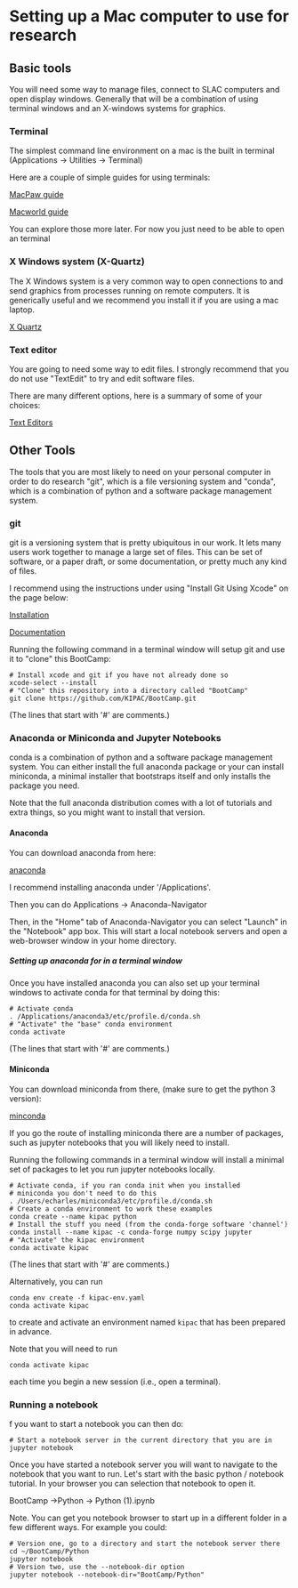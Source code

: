 # Setting up a Mac computer to use for research

## Basic tools

You will need some way to manage files, connect to SLAC computers and
open display windows.  Generally that will be a combination of using
terminal windows and an X-windows systems for graphics.

### Terminal

The simplest command line environment on a mac is the built in terminal (Applications -> Utilities -> Terminal)

Here are a couple of simple guides for using terminals:

[MacPaw guide](https://macpaw.com/how-to/use-terminal-on-mac)

[Macworld guide](https://www.macworld.co.uk/how-to/mac-software/how-use-terminal-on-mac-3608274)

You can explore those more later.  For now you just need to be able to
open an terminal 


### X Windows system (X-Quartz)

The X Windows system is a very common way to open connections to and send graphics from processes running on remote computers.   It is generically useful and
we recommend you install it if you are using a mac laptop.

[X Quartz](https://www.xquartz.org)


### Text editor

You are going to need some way to edit files.   I strongly recommend
that you do not use "TextEdit" to try and edit software files.

There are many different options, here is a summary of some of your
choices:

[Text Editors](text_editors.md)


## Other Tools

The tools that you are most likely to need on your personal computer
in order to do research "git", which is a file versioning system and
"conda", which is a combination of python and a software package management system.

### git

git is a versioning system that is pretty ubiquitous in our
work.  It lets many users work together to manage a large set of
files.  This can be set of software, or a paper draft, or some
documentation, or pretty much any kind of files. 

I recommend using the instructions under using "Install Git Using
Xcode" on the page below:

[Installation](https://phoenixnap.com/kb/install-git-on-mac)

[Documentation](https://xkcd.com/1597)

Running the following command in a terminal window will setup git and
use it to "clone" this BootCamp:

    # Install xcode and git if you have not already done so
    xcode-select --install
    # "Clone" this repository into a directory called "BootCamp" 
	git clone https://github.com/KIPAC/BootCamp.git

(The lines that start with '#' are comments.)
   

### Anaconda or Miniconda and Jupyter Notebooks

conda is a combination of python and a software package management
system.   You can either install the full anaconda package or your can
install miniconda, a minimal installer that bootstraps itself and only installs the package you need.

Note that the full anaconda distribution comes with a lot of tutorials
and extra things, so you might want to install that version.


#### Anaconda

You can download anaconda from here:

[anaconda](https://docs.anaconda.com/anaconda/install/mac-os/)

I recommend installing anaconda under '/Applications'.

Then you can do Applications -> Anaconda-Navigator

Then, in the "Home" tab of  Anaconda-Navigator you can select "Launch" 
in the "Notebook" app box.  This will start a local notebook servers
and open a web-browser window in your home directory.

##### Setting up anaconda for in a terminal window 

Once you have installed anaconda you can also set up your terminal
windows to activate conda for that terminal by doing this:

    # Activate conda
    . /Applications/anaconda3/etc/profile.d/conda.sh
    # "Activate" the "base" conda environment
	conda activate

(The lines that start with '#' are comments.)


#### Miniconda

You can download miniconda from there, (make sure to get the python 3 version):

[minconda](https://docs.conda.io/en/latest/miniconda.html)

If you go the route of installing miniconda there are a number of packages, such as jupyter notebooks that you will likely need to install.

Running the following commands in a terminal window will install a minimal set of packages to
let you run jupyter notebooks locally. 

    # Activate conda, if you ran conda init when you installed
    # miniconda you don't need to do this
    . /Users/echarles/miniconda3/etc/profile.d/conda.sh 
    # Create a conda environment to work these examples
    conda create --name kipac python
    # Install the stuff you need (from the conda-forge software 'channel')
    conda install --name kipac -c conda-forge numpy scipy jupyter
    # "Activate" the kipac environment
	conda activate kipac

(The lines that start with '#' are comments.)

Alternatively, you can run

    conda env create -f kipac-env.yaml
	conda activate kipac

to create and activate an environment named `kipac` that has been prepared in advance.

Note that you will need to run

    conda activate kipac

each time you begin a new session (i.e., open a terminal).

### Running a notebook

f you want to start a notebook you can then do:

    # Start a notebook server in the current directory that you are in 
    jupyter notebook 

Once you have started a notebook server you will want to navigate to
the notebook that you want to run.  Let's start with the basic python
/ notebook tutorial.   In your browser you can selection that notebook
to open it.

BootCamp ->Python -> Python (1).ipynb

Note.   You can get you notebook browser to start up in
a different folder in a few different ways.   For example you could:

    # Version one, go to a directory and start the notebook server there
    cd ~/BootCamp/Python
	jupyter notebook
    # Version two, use the --notebook-dir option
    jupyter notebook --notebook-dir="BootCamp/Python"

<!--  LocalWords:  Miniconda Jupyter minconda kipac conda-forge numpy
 -->
<!--  LocalWords:  scipy
 -->
